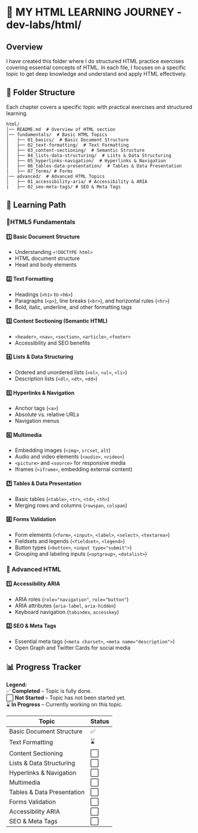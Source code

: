 # 📌 MY HTML LEARNING JOURNEY - dev-labs/html/

## Overview

I have created this folder where I do structured HTML practice exercises covering essential concepts of HTML.
In each file, I focuses on a specific topic to get deep knowledge and understand and apply HTML effectively.

## 📂 Folder Structure

Each chapter covers a specific topic with practical exercises and structured learning.

```
html/
│── README.md  # Overview of HTML section
│── fundamentals/  # Basic HTML Topics
│   ├── 01_basics/  # Basic Document Structure
│   ├── 02_text-formatting/  # Text Formatting
│   ├── 03_content-sectioning/  # Semantic Structure
│   ├── 04_lists-data-structuring/  # Lists & Data Structuring
│   ├── 05_hyperlinks-navigation/  # Hyperlinks & Navigation
│   ├── 06_tables-data-presentation/  # Tables & Data Presentation
|   ├── 07_forms/ # Forms
│── advanced/  # Advanced HTML Topics
│   ├── 01_accessibility-aria/ # Accessibility & ARIA
|   ├── 02_seo-meta-tags/ # SEO & Meta Tags

```

## 📖 Learning Path

### 🔹HTML5 Fundamentals

#### 1️⃣ Basic Document Structure

- Understanding `<!DOCTYPE html>`
- HTML document structure
- Head and body elements

#### 2️⃣ Text Formatting

- Headings (`<h1>` to `<h6>`)
- Paragraphs (`<p>`), line breaks (`<br>`), and horizontal rules (`<hr>`)
- Bold, italic, underline, and other formatting tags

#### 3️⃣ Content Sectioning (Semantic HTML)

- `<header>`, `<nav>`, `<section>`, `<article>`, `<footer>`
- Accessibility and SEO benefits

#### 4️⃣ Lists & Data Structuring

- Ordered and unordered lists (`<ol>`, `<ul>`, `<li>`)
- Description lists (`<dl>`, `<dt>`, `<dd>`)

#### 5️⃣ Hyperlinks & Navigation

- Anchor tags (`<a>`)
- Absolute vs. relative URLs
- Navigation menus

#### 6️⃣ Multimedia

- Embedding images (`<img>`, `srcset`, `alt`)
- Audio and video elements (`<audio>`, `<video>`)
- `<picture>` and `<source>` for responsive media
- Iframes (`<iframe>`, embedding external content)

#### 7️⃣ Tables & Data Presentation

- Basic tables (`<table>`, `<tr>`, `<td>`, `<th>`)
- Merging rows and columns (`rowspan`, `colspan`)

#### 8️⃣ Forms Validation

- Form elements (`<form>`, `<input>`, `<label>`, `<select>`, `<textarea>`)
- Fieldsets and legends (`<fieldset>`, `<legend>`)
- Button types (`<button>`, `<input type="submit">`)
- Grouping and labeling inputs (`<optgroup>`, `<datalist>`)

### 🔹 Advanced HTML

#### 1️⃣ Accessibility ARIA

- ARIA roles (`role="navigation"`, `role="button"`)
- ARIA attributes (`aria-label`, `aria-hidden`)
- Keyboard navigation (`tabindex`, `accesskey`)

#### 2️⃣ SEO & Meta Tags

- Essential meta tags (`<meta charset>`, `<meta name="description">`)
- Open Graph and Twitter Cards for social media 


## 📊 Progress Tracker

**Legend:**  
✅ **Completed** – Topic is fully done.  
⬜ **Not Started** – Topic has not been started yet.  
⌛ **In Progress** – Currently working on this topic.

| Topic                      | Status |
| -------------------------- | ------ |
| Basic Document Structure   | ✅     |
| Text Formatting            | ⌛     |
| Content Sectioning         | ⬜     |
| Lists & Data Structuring   | ⬜     |
| Hyperlinks & Navigation    | ⬜     |
| Multimedia                 | ⬜     |
| Tables & Data Presentation | ⬜     |
| Forms Validation           | ⬜     |
| Accessibility ARIA         | ⬜     |
| SEO & Meta Tags            | ⬜     |




